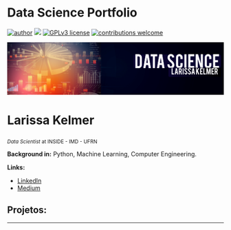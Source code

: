 # Data Science Portfolio
[![author](https://img.shields.io/badge/author-larissakelmer-red.svg)](https://www.linkedin.com/in/larissa-kelmer-ms) [![](https://img.shields.io/badge/python-3.7+-blue.svg)](https://www.python.org/downloads/release/python-365/) [![GPLv3 license](https://img.shields.io/badge/License-GPLv3-blue.svg)](http://perso.crans.org/besson/LICENSE.html) [![contributions welcome](https://img.shields.io/badge/contributions-welcome-brightgreen.svg?style=flat)](https://github.com/lariskelmer/data_science/issues)

<p align="center">
  <img src="GITHUB_COVER (1).png" >
</p>

# Larissa Kelmer
<sub>*Data Scientist* at INSIDE - IMD - UFRN</sub>



**Background in:** Python, Machine Learning, Computer Engineering.

**Links:**
* [LinkedIn](https://www.linkedin.com/in/larissa-kelmer-ms)
* [Medium](https://www.medium.com)


## Projetos:

---




